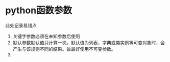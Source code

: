 # python函数参数

此处记录易错点

1. 关键字参数必须在未知参数后使用
2. 默认参数默认值只计算一次。默认值为列表、字典或类实例等可变对象时，会产生与该规则不同的结果。故最好使用不可变参数。
3. 

